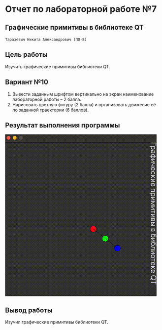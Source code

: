 # Отчет по лабораторной работе №7 #

## Графические примитивы в библиотеке QT ##

`Таразевич Никита Александрович (ПО-8)`

## Цель работы ##

Изучить графические примитивы библиотеки QT.


## Вариант №10 ##


1. Вывести заданным шрифтом вертикально на экран наименование лабораторной
   работы – 2 балла.
2. Нарисовать цветную фигуру (2 балла) и организовать движение её по заданной траектории
   (6 баллов).

## Результат выполнения программы ##

![mov!](./img/1.gif)

## Вывод работы ##

Изучил графические примитивы библиотеки QT.

